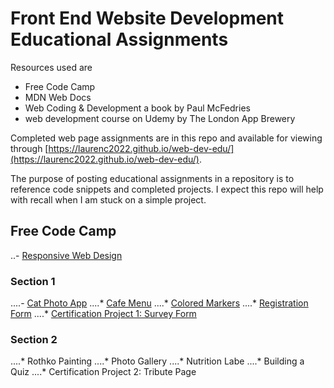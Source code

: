# Front End Website Development Educational Assignments

Resources used are 

- Free Code Camp 
- MDN Web Docs
- Web Coding & Development a book by Paul McFedries
- web development course on Udemy by The London App Brewery 

Completed web page assignments are in this repo and available for viewing through [https://laurenc2022.github.io/web-dev-edu/](https://laurenc2022.github.io/web-dev-edu/). 

The purpose of posting educational assignments in a repository is to reference code snippets and completed projects. I expect this repo will help with recall when I am stuck on a simple project.  

## Free Code Camp 
..- [Responsive Web Design]()
### Section 1
....- [Cat Photo App](https://laurenc2022.github.io/web-dev-edu/free-code-camp-assignments/responsive-web-design-assignments/1-cat-photo-app/cat-photo-app-index.html) 
....* [Cafe Menu](https://laurenc2022.github.io/web-dev-edu/free-code-camp-assignments/responsive-web-design-assignments/2-cafe-menu/cafe-menu-index.html)
....* [Colored Markers](https://laurenc2022.github.io/web-dev-edu/free-code-camp-assignments/responsive-web-design-assignments/3-colored-markers/colored-markers-index.html)
....* [Registration Form](https://laurenc2022.github.io/web-dev-edu/free-code-camp-assignments/responsive-web-design-assignments/4-Registration-form/registration-form-index.html)
....* [Certification Project 1: Survey Form](https://laurenc2022.github.io/web-dev-edu/free-code-camp-assignments/responsive-web-design-assignments/5-cert-proj-registration-form/survey-form-index.html)
### Section 2
....* Rothko Painting 
....* Photo Gallery
....* Nutrition Labe
....* Building a Quiz 
....* Certification Project 2: Tribute Page